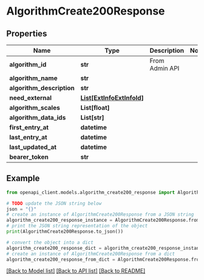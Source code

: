 # AlgorithmCreate200Response


## Properties

Name | Type | Description | Notes
------------ | ------------- | ------------- | -------------
**algorithm_id** | **str** | From Admin API | 
**algorithm_name** | **str** |  | 
**algorithm_description** | **str** |  | 
**need_external** | [**List[ExtInfoExtInfoId]**](ExtInfoExtInfoId.md) |  | 
**algorithm_scales** | **List[float]** |  | 
**algorithm_data_ids** | **List[str]** |  | 
**first_entry_at** | **datetime** |  | 
**last_entry_at** | **datetime** |  | 
**last_updated_at** | **datetime** |  | 
**bearer_token** | **str** |  | 

## Example

```python
from openapi_client.models.algorithm_create200_response import AlgorithmCreate200Response

# TODO update the JSON string below
json = "{}"
# create an instance of AlgorithmCreate200Response from a JSON string
algorithm_create200_response_instance = AlgorithmCreate200Response.from_json(json)
# print the JSON string representation of the object
print(AlgorithmCreate200Response.to_json())

# convert the object into a dict
algorithm_create200_response_dict = algorithm_create200_response_instance.to_dict()
# create an instance of AlgorithmCreate200Response from a dict
algorithm_create200_response_from_dict = AlgorithmCreate200Response.from_dict(algorithm_create200_response_dict)
```
[[Back to Model list]](../README.md#documentation-for-models) [[Back to API list]](../README.md#documentation-for-api-endpoints) [[Back to README]](../README.md)


